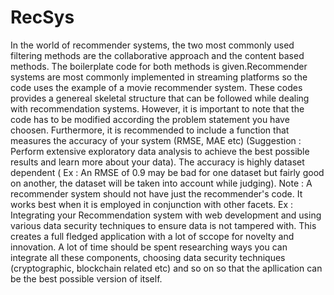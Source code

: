 # RecSys

In the world of recommender systems, the two most commonly used filtering methods are the collaborative approach and the content based methods.
The boilerplate code for both methods is given.Recommender systems are most commonly implemented in streaming platforms so the code uses the example of a movie recommender system. These codes provides a genereal skeletal structure that can be followed while dealing with recommendation
systems. However, it is important to note that the code has to be modified according the problem statement you have choosen. Furthermore, it is recommended to include a function that measures the accuracy of your system (RMSE, MAE etc) (Suggestion : Perform extensive exploratory data analysis to achieve the best possible results and learn more about your data). The accuracy is highly dataset dependent ( Ex : An RMSE of 0.9 may be bad for one dataset but fairly good on another, the dataset will be taken into account while judging).
Note : A recommender system should not have just the recommender's code. It works best when it is employed in conjunction with other facets. Ex : Integrating your Recommendation system with web development and using various data security techniques to ensure data is not tampered with. This creates a full fledged application with a lot of sccope for novelty and innovation. A lot of time should be spent researching ways you can integrate all these components, choosing data security techniques (cryptographic, blockchain related etc) and so on so that the apllication can be the best possible version of itself.
